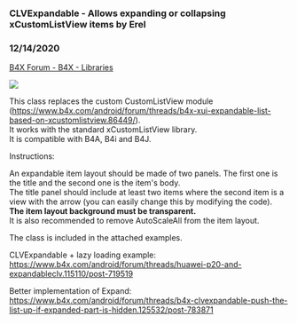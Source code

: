 ###  CLVExpandable  - Allows expanding or collapsing xCustomListView items by Erel
### 12/14/2020
[B4X Forum - B4X - Libraries](https://www.b4x.com/android/forum/threads/106148/)

![](https://www.b4x.com/android/forum/attachments/expander-gif.57508/)  
  
This class replaces the custom CustomListView module (<https://www.b4x.com/android/forum/threads/b4x-xui-expandable-list-based-on-xcustomlistview.86449/>).  
It works with the standard xCustomListView library.  
It is compatible with B4A, B4i and B4J.  
  
Instructions:  
  
An expandable item layout should be made of two panels. The first one is the title and the second one is the item's body.  
The title panel should include at least two items where the second item is a view with the arrow (you can easily change this by modifying the code).  
**The item layout background must be transparent.**  
It is also recommended to remove AutoScaleAll from the item layout.  
  
The class is included in the attached examples.  
  
CLVExpandable + lazy loading example: <https://www.b4x.com/android/forum/threads/huawei-p20-and-expandableclv.115110/post-719519>  
  
Better implementation of Expand: <https://www.b4x.com/android/forum/threads/b4x-clvexpandable-push-the-list-up-if-expanded-part-is-hidden.125532/post-783871>